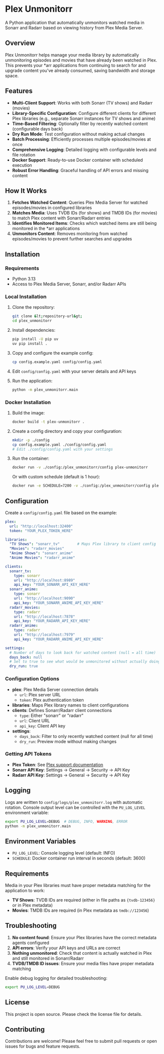 # Plex Unmonitorr

A Python application that automatically unmonitors watched media in Sonarr and Radarr based on viewing history from Plex Media Server.

## Overview

Plex Unmonitorr helps manage your media library by automatically unmonitoring episodes and movies that have already been watched in Plex. This prevents your *arr applications from continuing to search for and upgrade content you've already consumed, saving bandwidth and storage space.

## Features

- **Multi-Client Support**: Works with both Sonarr (TV shows) and Radarr (movies)
- **Library-Specific Configuration**: Configure different clients for different Plex libraries (e.g., separate Sonarr instances for TV shows and anime)
- **Time-Based Filtering**: Optionally filter by recently watched content (configurable days back)
- **Dry Run Mode**: Test configuration without making actual changes
- **Batch Processing**: Efficiently processes multiple episodes/movies at once
- **Comprehensive Logging**: Detailed logging with configurable levels and file rotation
- **Docker Support**: Ready-to-use Docker container with scheduled execution
- **Robust Error Handling**: Graceful handling of API errors and missing content

## How It Works

1. **Fetches Watched Content**: Queries Plex Media Server for watched episodes/movies in configured libraries
2. **Matches Media**: Uses TVDB IDs (for shows) and TMDB IDs (for movies) to match Plex content with Sonarr/Radarr entries
3. **Identifies Monitored Items**: Checks which watched items are still being monitored in the *arr applications
4. **Unmonitors Content**: Removes monitoring from watched episodes/movies to prevent further searches and upgrades

## Installation

### Requirements

- Python 3.13
- Access to Plex Media Server, Sonarr, and/or Radarr APIs

### Local Installation

1. Clone the repository:
   ```bash
   git clone &lt;repository-url&gt;
   cd plex_unmonitorr
   ```

2. Install dependencies:
   ```bash
   pip install -U pip uv
   uv pip install .
   ```

3. Copy and configure the example config:
   ```bash
   cp config.example.yaml config/config.yaml
   ```

4. Edit `config/config.yaml` with your server details and API keys

5. Run the application:
   ```bash
   python -m plex_unmonitorr.main
   ```

### Docker Installation

1. Build the image:
   ```bash
   docker build -t plex-unmonitorr .
   ```

2. Create a config directory and copy your configuration:
   ```bash
   mkdir -p ./config
   cp config.example.yaml ./config/config.yaml
   # Edit ./config/config.yaml with your settings
   ```

3. Run the container:
   ```bash
   docker run -v ./config:/plex_unmonitorr/config plex-unmonitorr
   ```

   Or with custom schedule (default is 1 hour):
   ```bash
   docker run -e SCHEDULE=7200 -v ./config:/plex_unmonitorr/config plex-unmonitorr
   ```

## Configuration

Create a `config/config.yaml` file based on the example:

```yaml
plex:
  url: "http://localhost:32400"
  token: "YOUR_PLEX_TOKEN_HERE"

libraries:
  "TV Shows": "sonarr_tv"        # Maps Plex library to client config
  "Movies": "radarr_movies"
  "Anime Shows": "sonarr_anime"
  "Anime Movies": "radarr_anime"

clients:
  sonarr_tv:
    type: sonarr
    url: "http://localhost:8989"
    api_key: "YOUR_SONARR_API_KEY_HERE"
  sonarr_anime:
    type: sonarr
    url: "http://localhost:9090"
    api_key: "YOUR_SONARR_ANIME_API_KEY_HERE"
  radarr_movies:
    type: radarr
    url: "http://localhost:7878"
    api_key: "YOUR_RADARR_API_KEY_HERE"
  radarr_anime:
    type: radarr
    url: "http://localhost:7979"
    api_key: "YOUR_RADARR_ANIME_API_KEY_HERE"

settings:
  # Number of days to look back for watched content (null = all time)
  days_back: null
  # Set to true to see what would be unmonitored without actually doing it
  dry_run: true
```

### Configuration Options

- **plex**: Plex Media Server connection details
  - `url`: Plex server URL
  - `token`: Plex authentication token
- **libraries**: Maps Plex library names to client configurations
- **clients**: Defines Sonarr/Radarr client connections
  - `type`: Either "sonarr" or "radarr"
  - `url`: Client URL
  - `api_key`: Client API key
- **settings**:
  - `days_back`: Filter to only recently watched content (null for all time)
  - `dry_run`: Preview mode without making changes

### Getting API Tokens

- **Plex Token**: See [Plex support documentation](https://support.plex.tv/articles/204059436-finding-an-authentication-token-x-plex-token/)
- **Sonarr API Key**: Settings -> General -> Security -> API Key
- **Radarr API Key**: Settings -> General -> Security -> API Key

## Logging

Logs are written to `config/logs/plex_unmonitorr.log` with automatic rotation. Console output level can be controlled with the `PU_LOG_LEVEL` environment variable:

```bash
export PU_LOG_LEVEL=DEBUG  # DEBUG, INFO, WARNING, ERROR
python -m plex_unmonitorr.main
```

## Environment Variables

- `PU_LOG_LEVEL`: Console logging level (default: INFO)
- `SCHEDULE`: Docker container run interval in seconds (default: 3600)

## Requirements

Media in your Plex libraries must have proper metadata matching for the application to work:

- **TV Shows**: TVDB IDs are required (either in file paths as `{tvdb-123456}` or in Plex metadata)
- **Movies**: TMDB IDs are required (in Plex metadata as `tmdb://123456`)

## Troubleshooting

1. **No content found**: Ensure your Plex libraries have the correct metadata agents configured
2. **API errors**: Verify your API keys and URLs are correct
3. **Nothing unmonitored**: Check that content is actually watched in Plex and still monitored in Sonarr/Radarr
4. **TVDB/TMDB ID issues**: Ensure your media files have proper metadata matching

Enable debug logging for detailed troubleshooting:
```bash
export PU_LOG_LEVEL=DEBUG
```

## License

This project is open source. Please check the license file for details.

## Contributing

Contributions are welcome! Please feel free to submit pull requests or open issues for bugs and feature requests.